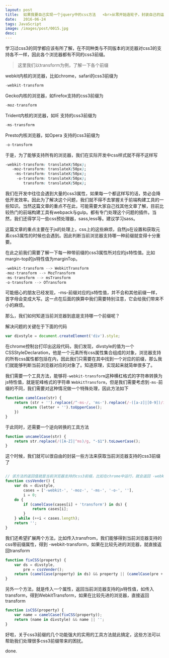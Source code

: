 ```yaml
---
layout: post
title:  如果我要自己实现一个jquery中的css方法   <br>从零开始造轮子，封装自己的运动库（三）
date:   2016-06-24
tags: JavaScript
image: /images/post/0015.jpg
desc:
---
```


学习过css3的同学都应该有所了解，在不同种类与不同版本的浏览器对css3的支持各不一样，因此各个浏览器都有不同的css3前缀。

>这里我们以transform为例，了解一下各个前缀

webkit内核的浏览器，比如chrome，safari的css3前缀为

```js
-webkit-transform
```

Gecko内核的浏览器，如firefox支持的css3前缀为

```js
-moz-transform
```

Trident内核的浏览器，如IE 支持的css3前缀为

```js
-ms-transform
```

Presto内核浏览器，如Opera 支持的css3前缀为

```js
-o-transform
```

于是，为了能够支持所有的浏览器，我们在实际开发中css样式就不得不这样写

```css
-webkit-transform: translateX(50px);
   -moz-transform: translateX(50px);
    -ms-transform: translateX(50px);
     -o-transform: translateX(50px);
        transform: translateX(50px);
```

我们在开发中往往会遇到大量的css3属性，如果每一个都这样写的话，势必会降低开发效率。因此为了解决这个问题，我们就不得不去掌握关于前端构建工具的一些知识。当然这篇文章的重点不在此，可能需要大家自己找其他文章了解，目前比较热门的前端构建工具有webpack与gulp。都有专门处理这个问题的插件。当然，我们还得学习一些css预处理器，sass,less等。建议学习sass。

这篇文章的重点主要在于js的处理上，css上的这些麻烦，自然js在设置和获取元素css3属性的时候也会遇到。因此判断当前浏览器支持哪一种前缀就变得十分重要。

在此之前我们需要了解一下每一种带前缀的css3属性所对应的js特性值。比如margin-top的js特性值为marginTop。

```js
-webkit-transform --> WebkitTransform
-moz-transform --> MozTransform
-ms-transform --> msTransform
-o-transform --> OTransform
```

可能细心的朋友已经发现，-ms-前缀对应的js特性值，并不会和其他前缀一样，首字母会变成大写。这一点在后面的换算中我们需要特别注意，它会给我们带来不小的麻烦。

那么，我们如何知道当前浏览器到底是支持哪一个前缀呢？

解决问题的关键在于下面的代码

```js
var divstyle = document.createElement('div').style;
```

在chrome控制台打印出这段代码，我们发现，divstyle的值为一个CSSStyleDeclaration，他是一个元素所有css属性集合组成的对象，浏览器支持的所有css属性都包括在内，因此我们只需要在其中找到一个对应的前缀，那么我们就能够判断当前浏览器对应的对象了。知道原理，实现起来就简单很多了。

我们需要一个工具方法，能够将`-webkit-transform`这种横杠格式的字符串转换为js特性值，就是驼峰格式的字符串 `WebkitTransform`，但是我们需要考虑到`-ms-`前缀的不同，我们需要对这种情况做一个特殊处理，因此方法如下

```js
function camelCase(str) {
    return (str + '').replace(/^-ms-/, 'ms-').replace(/-([a-z]|[0-9])/ig, function(all, letter) {
        return (letter + '').toUpperCase();
    })
}
```

于此同时，还需要一个逆向转换的工具方法

```js
function uncamelCase(str) {
    return str.replace(/([A-Z]|^ms)/g, "-$1").toLowerCase();
}
```

这个时候，我们就可以很自由的封装一些方法来获取当前浏览器支持的css3前缀了

```js

// 该方法的返回值就是当前浏览器支持的css3前缀，比如在chrome中运行，就会返回 -webkit-
function cssVender() {
    var ds = divstyle,
        cases = ['-webkit-', '-moz-', '-ms-', '-o-', ''],
        i = 0;
    do {
        if (camelCase(cases[i] + 'transform') in ds) {
            return cases[i];
        }
    } while (++i < cases.length);
    return '';
}
```

我们还希望扩展两个方法，比如传入transfrom，我们能够得到当前浏览器支持的css带前缀属性，得到 -webkit-transform，如果在比较先进的浏览器，就直接返回transform

```js
function fixCSS(property) {
    var ds = divstyle,
        pre = cssVender();
    return (camelCase(property) in ds) && property || (camelCase(pre + property) in ds) && pre + property || property;
}
```

另外一个方法，就是传入一个属性，返回当前浏览器支持的js特性值，如传入transform，得到WebkitTransform，如果在比较先进的浏览器，直接返回transform

```js
function isCSS(property) {
    var name = camelCase(fixCSS(property));
    return (name in divstyle) && name || '';
}
```

好啦，关于css3前缀的几个功能强大的实用的工具方法就此搞定，这些方法可以帮助我们处理很多css3前缀带来的困扰。

done.
